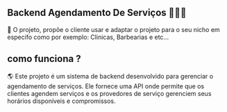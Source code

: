 ## Backend Agendamento De Serviços 👨🏼‍💻

📌 O projeto, propõe o cliente usar e adaptar o  projeto para o seu nicho em especifo como por exemplo: Clinicas, Barbearias e etc...

 ## como funciona ?
🌎 Este projeto é um sistema de backend desenvolvido para gerenciar o agendamento de serviços. Ele fornece uma API onde permite que os clientes agendem serviços e os provedores de serviço gerenciem seus horários disponíveis e compromissos.
<img>
